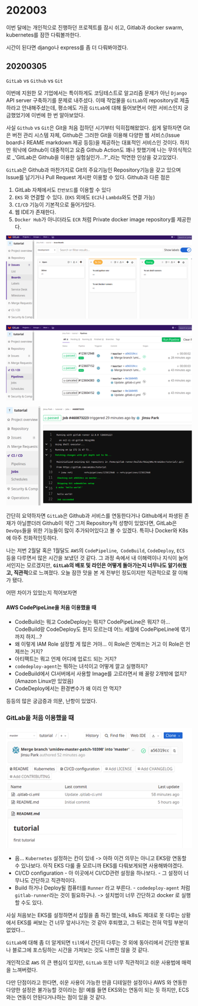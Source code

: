 # 202003

이번 달에는 개인적으로 진행하던 프로젝트를 잠시 쉬고, Gitlab과 docker swarm, kubernetes를 잠깐 다뤄볼까한다.

시간이 된다면 django나 express를 좀 더 다뤄봐야겠다.

## 20200305

`GitLab` vs `Github` vs `Git`

이번에 지원한 모 기업에서는 특이하게도 코딩테스트로 알고리즘 문제가 아닌 `Django` API server 구축하기를 문제로 내주셨다. 이때 작업물을 `GitLab`의 repository로 제출하라고 안내해주셨는데, 평소에도 가끔 `GitLab`에 대해 들어보면서 어떤 서비스인지 궁금했었기에 이번에 한 번 알아보았다.

사실 `Github` vs `Git`은 Git을 처음 접하던 시기부터 익히접해왔었다. 쉽게 말하자면 Git은 버전 관리 시스템 자체, Github은 그러한 Git을 이용해 다양한 웹 서비스(Issue board나 REAME markdown 제공 등등)을 제공하는 대표적인 서비스인 것이다. 하지만 워낙에 Github이 대중적이고 요즘 Github Action도 꽤나 핫했기에 나는 무의식적으로 _'GitLab은 Github을 이용한 실험실인가...?'_라는 막연한 인상을 갖고있었다.

`GitLab`은 Github과 마찬가지로 Git의 주요기능인 Repository기능을 갖고 있으며 Issue를 남기거나 Pull Request 게시판 이용할 수 있다. Github과 다른 점은 

1. GitLab 자체에서도 `칸반보드`를 이용할 수 있다
2. `EKS` 와 연결할 수 있다. (`EKS` 외에도 `EC2`나 `Lambda`와도 연결 가능)
3. `CI/CD` 기능이 기본적으로 들어가있다.
4. 웹 IDE가 존재한다.
5. `Docker Hub`가 아니더라도 `ECR` 처럼 Private docker image repository를 제공한다.

![image-20200306001242568](imgs/202003-gitlab-1.png)

![image-20200306001304294](imgs/202003-gitlab-2.png)

![image-20200306001331868](imgs/202003-gitlab-3.png)

간단히 요약하자면 `GitLab`은 Github과 서비스를 연동한다거나 Github에서 파생된 존재가 아닐뿐더러 Github이 약간 그저 Repository적 성향이 있었다면, GitLab은 `DevOps`들을 위한 기능들이 많이 추가되어있다고 볼 수 있겠다. 특히나 Docker와 K8s에 아주 친화적인듯하다.

나는 저번 2월달 혹은 1월달도 `AWS`의 `CodePipeline`,` CodeBuild`, `CodeDeploy`, `ECS ` 등을 다루면서 많은 시간을 보냈던 것 같다. 그 과정 속에서 내 이해력이나 지식이 늘어서인지는 모르겠지만, **`GitLab`의 배포 및 라인은 어떻게 돌아가는지 너무나도 알기쉬웠고, 직관적**으로 느껴졌다. 오늘 잠깐 맛을 본 게 전부인 정도이지만 직관적으로 잘 이해가 됐다.

어떤 차이가 있었는지 적어보자면

#### AWS CodePipeLine을 처음 이용했을 때

* CodeBuild는 뭐고 CodeDeploy는 뭐지? CodePipeLine은 뭐지? 아... CodeBuild랑 CodeDeploy도 뭔지 모르는데 어느 세월에 CodePipeLine에 엮기 까지 하지...?
* 왜 이렇게 IAM Role 설정할 게 많은 거야... 이 Role은 언제쓰는 거고 이 Role은 언제쓰는 거지?
* 아티팩트는 뭐고 언제 어디에 업로드 되는 거지?
* `codedeploy-agent`는 뭐하는 녀석이고 어떻게 깔고 실행하지?
* CodeBuild에서 CI서버에서 사용할 Image를 고르라면서 왜 꼴랑 2개밖에 없지?(Amazon Linux만 있었음)
* CodeDeploy에서는 환경변수가 왜 이리 안 먹지?

등등의 많은 궁금증과 의문, 난항이 있었다.



### GitLab을 처음 이용했을 때

![image-20200306002205554](imgs/202003-gitlab-4.png)

* 음... `Kubernetes` 설정하는 칸이 있네 -> 아하 이건 의무는 아니고 EKS랑 연동할 수 있나보다. 아직 EKS 다룰 줄 모르니까 EKS를 다뤄보게되면 사용해봐야겠다.
* CI/CD configuration - 아 이곳에서 CI/CD관련 설정을 하나보다. - 그 설정이 너무나도 간단하고 직관적이다.
* Build 하거나 Deploy될 컴퓨터를 `Runner` 라고 부른다. - `codedeploy-agent` 처럼 `gitlab-runner`라는 것이 필요하구나. -> 설치법이 너무 간단하고 docker 로 실행할 수도 있다.

사실 처음보는 EKS를 설정하면서 삽질을 좀 하긴 했는데, k8s도 제대로 못 다루는 상황에서 EKS를 써보는 건 너무 앞서나가는 것 같아 후퇴했고, 그 뒤로는 전혀 막힐 부분이 없었다...

`GitLab`에 대해 좀 더 알게되면 `til`에서 간단히 다루는 것 외에 동아리에서 간단한 발표나 블로그에 포스팅하는 시간을 가져보는 것도 나쁘진 않을 것 같다.

개인적으로 `AWS` 의 큰 팬심이 있지만, `GitLab` 또한 너무 직관적이고 쉬운 사용법에 매력을 느껴버렸다.

다만 단점이라고 한다면, 쉬운 사용이 가능한 만큼 디테일한 설정이나 AWS 와 연동한 다양한 설정은 불가능할 것이라는 점! 예를 들면 EKS와는 연동이 되는 듯 하지만, ECS와는 연동이 안된다거나하는 점이 있을 것 같다.



